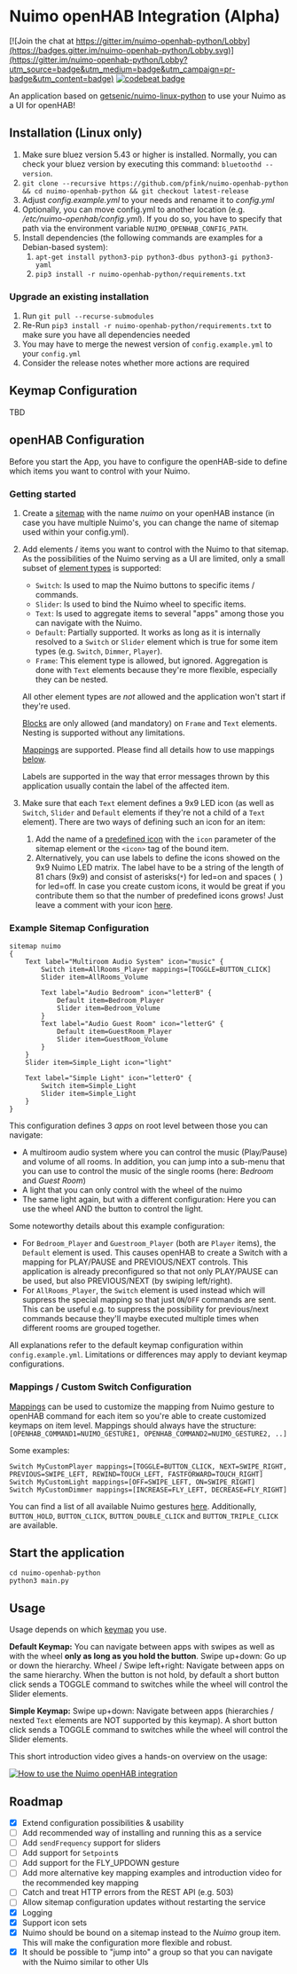 # Nuimo openHAB Integration (Alpha)

[![Join the chat at https://gitter.im/nuimo-openhab-python/Lobby](https://badges.gitter.im/nuimo-openhab-python/Lobby.svg)](https://gitter.im/nuimo-openhab-python/Lobby?utm_source=badge&utm_medium=badge&utm_campaign=pr-badge&utm_content=badge)
[![codebeat badge](https://codebeat.co/badges/7cf5a386-927c-4df9-b5e0-738637d9bb0c)](https://codebeat.co/projects/github-com-pfink-nuimo-openhab-python-master)

An application based on [getsenic/nuimo-linux-python](https://github.com/getsenic/nuimo-linux-python) to use your Nuimo as a UI for openHAB!

## Installation (Linux only)

1. Make sure bluez version 5.43 or higher  is installed. Normally, you can check your bluez version by executing this command: `bluetoothd --version`.
1. `git clone --recursive https://github.com/pfink/nuimo-openhab-python && cd nuimo-openhab-python && git checkout latest-release`
1. Adjust *config.example.yml* to your needs and rename it to *config.yml*
1. Optionally, you can move config.yml to another location (e.g. */etc/nuimo-openhab/config.yml*). If you do so, you have to specify that path via the environment variable `NUIMO_OPENHAB_CONFIG_PATH`.
1. Install dependencies (the following commands are examples for a Debian-based system):
    1. `apt-get install python3-pip python3-dbus python3-gi python3-yaml`
    1. `pip3 install -r nuimo-openhab-python/requirements.txt`
    
### Upgrade an existing installation

1. Run `git pull --recurse-submodules`
1. Re-Run `pip3 install -r nuimo-openhab-python/requirements.txt` to make sure you have all dependencies needed
1. You may have to merge the newest version of `config.example.yml` to your `config.yml`
1. Consider the release notes whether more actions are required

## Keymap Configuration

TBD

## openHAB Configuration

Before you start the App, you have to configure the openHAB-side to define which items you want to control with your Nuimo.

### Getting started

1. Create a [sitemap](https://docs.openhab.org/configuration/sitemaps.html) with the name *nuimo* on your openHAB instance (in case you have multiple Nuimo's, you can change the name of
   sitemap used within your config.yml).
1. Add elements / items you want to control with the Nuimo to that sitemap. As the possibilities of the Nuimo serving as a 
   UI are limited, only a small subset of [element types](https://docs.openhab.org/configuration/sitemaps.html#element-types) is supported:
   - `Switch`: Is used to map the Nuimo buttons to specific items / commands.
   - `Slider`: Is used to bind the Nuimo wheel to specific items.
   - `Text`: Is used to aggregate items to several "apps" among those you can navigate with the Nuimo.
   - `Default`: Partially supported. It works as long as it is internally resolved to a `Switch` or `Slider` element
     which is true for some item types (e.g. `Switch`, `Dimmer`, `Player`).
   - `Frame`: This element type is allowed, but ignored. Aggregation is done with `Text` elements because they're
   more flexible, especially they can be nested.
   
   All other element types are *not* allowed and the application won't start if they're used.
   
   [Blocks](https://docs.openhab.org/configuration/sitemaps.html#concepts) are only allowed (and mandatory) on `Frame` and `Text` elements. Nesting is supported without any limitations.
   
   [Mappings](https://docs.openhab.org/configuration/sitemaps.html#mappings) are supported. Please find all details how
   to use mappings [below](https://github.com/pfink/nuimo-openhab-python#mappings--custom-switch-configuration).
   
   Labels are supported in the way that error messages thrown by this application usually contain the label of the affected item.
1. Make sure that each `Text` element defines a 9x9 LED icon (as well as `Switch`, `Slider` and `Default` elements
   if they're not a child of a `Text` element). There are two ways of defining such an icon for an item:
    1. Add the name of a [predefined icon](https://gist.github.com/pfink/7a468eb906644dc570cc28acb7c4d2b7) with the `icon` parameter of the sitemap element or the `<icon>` tag of the bound item.
    1. Alternatively, you can use labels to define the icons showed on the 9x9 Nuimo LED matrix. The label have to be a 
       string of the length of 81 chars (9x9) and consist of asterisks(`*`) for led=on and spaces (` `) for led=off.
       In case you create custom icons, it would be great if you contribute them so that the number of predefined icons
       grows! Just leave a comment with your icon [here](https://gist.github.com/pfink/7a468eb906644dc570cc28acb7c4d2b7#comments).

### Example Sitemap Configuration

```
sitemap nuimo
{
    Text label="Multiroom Audio System" icon="music" {
        Switch item=AllRooms_Player mappings=[TOGGLE=BUTTON_CLICK]
        Slider item=AllRooms_Volume
        
        Text label="Audio Bedroom" icon="letterB" {
            Default item=Bedroom_Player
            Slider item=Bedroom_Volume
        }
        Text label="Audio Guest Room" icon="letterG" {
            Default item=GuestRoom_Player
            Slider item=GuestRoom_Volume
        }
    }
    Slider item=Simple_Light icon="light"
    
    Text label="Simple Light" icon="letterO" {
        Switch item=Simple_Light
        Slider item=Simple_Light
    }
}
```

This configuration defines 3 _apps_ on root level between those you can navigate:
- A multiroom audio system where you can control the music (Play/Pause) and volume of all rooms.
  In addition, you can jump into a sub-menu that you can use to control the music of the single rooms (here: _Bedroom_ and _Guest Room_)
- A light that you can only control with the wheel of the nuimo
- The same light again, but with a different configuration: Here you can use the wheel AND the button to control the light.

Some noteworthy details about this example configuration:
- For `Bedroom_Player` and `Guestroom_Player` (both are `Player` items), the `Default` element is used.
  This causes openHAB to create a Switch with a mapping for PLAY/PAUSE and PREVIOUS/NEXT controls. This application
  is already preconfigured so that not only PLAY/PAUSE can be used, but also PREVIOUS/NEXT (by swiping left/right).
- For `AllRooms_Player`, the `Switch` element is used instead which will suppress the special mapping so that just
  `ON`/`OFF` commands are sent. This can be useful e.g. to suppress the possibility for previous/next commands because
  they'll maybe executed multiple times when different rooms are grouped together.

All explanations refer to the default keymap configuration within `config.example.yml`. Limitations or differences may apply to deviant keymap configurations.

### Mappings / Custom Switch Configuration

[Mappings](https://docs.openhab.org/configuration/sitemaps.html#mappings) can be used to customize the mapping from
Nuimo gesture to openHAB command for each item so you're able to create customized keymaps on item level. Mappings
should always have the structure: `[OPENHAB_COMMAND1=NUIMO_GESTURE1, OPENHAB_COMMAND2=NUIMO_GESTURE2, ..]`

Some examples: 
```
Switch MyCustomPlayer mappings=[TOGGLE=BUTTON_CLICK, NEXT=SWIPE_RIGHT, PREVIOUS=SWIPE_LEFT, REWIND=TOUCH_LEFT, FASTFORWARD=TOUCH_RIGHT]
Switch MyCustomLight mappings=[OFF=SWIPE_LEFT, ON=SWIPE_RIGHT]
Switch MyCustomDimmer mappings=[INCREASE=FLY_LEFT, DECREASE=FLY_RIGHT]
```

You can find a list of all available Nuimo gestures [here](https://github.com/getsenic/nuimo-linux-python/blob/0.3.6/nuimo/nuimo.py#L398).
Additionally, `BUTTON_HOLD`, `BUTTON_CLICK`, `BUTTON_DOUBLE_CLICK` and `BUTTON_TRIPLE_CLICK` are available.

## Start the application

```
cd nuimo-openhab-python
python3 main.py
```

## Usage

Usage depends on which [keymap](examples/keymaps) you use.

**Default Keymap:** You can navigate between apps with swipes as well as with the wheel **only as long as you hold the button**.
Swipe up+down: Go up or down the hierarchy. Wheel / Swipe left+right: Navigate between apps on the same hierarchy. When
the button is not hold, by default a short button click sends a TOGGLE command to switches while the wheel will control
the Slider elements.

**Simple Keymap:** 
Swipe up+down: Navigate between apps (hierarchies / nexted `Text` elements are NOT supported by this keymap).
A short button click sends a TOGGLE command to switches while the wheel will control the Slider elements.

This short introduction video gives a hands-on overview on the usage:

[![How to use the Nuimo openHAB integration](https://img.youtube.com/vi/QGt0zuFNhH0/3.jpg)](https://www.youtube.com/watch?v=QGt0zuFNhH0)

## Roadmap
- [x] Extend configuration possibilities & usability
- [ ] Add recommended way of installing and running this as a service
- [ ] Add `sendFrequency` support for sliders
- [ ] Add support for `Setpoint`s
- [ ] Add support for the FLY_UPDOWN gesture
- [ ] Add more alternative key mapping examples and introduction video for the recommended key mapping
- [ ] Catch and treat HTTP errors from the REST API (e.g. 503)
- [ ] Allow sitemap configuration updates without restarting the service
- [x] Logging
- [x] Support icon sets
- [x] Nuimo should be bound on a sitemap instead to the *Nuimo* group item. This will make the configuration more flexible and robust.
- [x] It should be possible to "jump into" a group so that you can navigate with the Nuimo similar to other UIs

